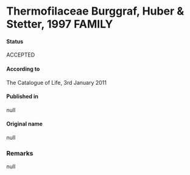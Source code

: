 Thermofilaceae Burggraf, Huber & Stetter, 1997 FAMILY
=======

#### Status
ACCEPTED

#### According to
The Catalogue of Life, 3rd January 2011

#### Published in
null

#### Original name
null

### Remarks
null